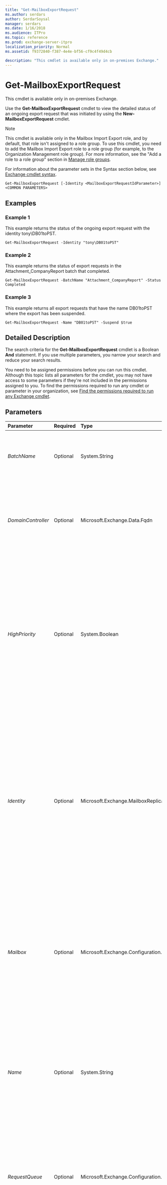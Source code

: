 ```yaml
---
title: "Get-MailboxExportRequest"
ms.author: serdars
author: SerdarSoysal
manager: serdars
ms.date: 1/16/2018
ms.audience: ITPro
ms.topic: reference
ms.prod: exchange-server-itpro
localization_priority: Normal
ms.assetid: f9372840-f387-4e4e-bf56-cf9c4f49d4cb

description: "This cmdlet is available only in on-premises Exchange."
---
```


# Get-MailboxExportRequest

This cmdlet is available only in on-premises Exchange. 
  
Use the **Get-MailboxExportRequest** cmdlet to view the detailed status of an ongoing export request that was initiated by using the **New-MailboxExportRequest** cmdlet.
  
> [!NOTE]
> This cmdlet is available only in the Mailbox Import Export role, and by default, that role isn't assigned to a role group. To use this cmdlet, you need to add the Mailbox Import Export role to a role group (for example, to the Organization Management role group). For more information, see the "Add a role to a role group" section in [Manage role groups](https://technet.microsoft.com/library/jj657480.aspx). 
  
For information about the parameter sets in the Syntax section below, see [Exchange cmdlet syntax](https://technet.microsoft.com/library/bb123552.aspx). 
  
```
Get-MailboxExportRequest [-Identity <MailboxExportRequestIdParameter>] <COMMON PARAMETERS>

```

## Examples
<a name="Examples"> </a>

### Example 1

This example returns the status of the ongoing export request with the identity tony\DB01toPST.
  
```
Get-MailboxExportRequest -Identity "tony\DB01toPST"
```

### Example 2

This example returns the status of export requests in the Attachment_CompanyReport batch that completed.
  
```
Get-MailboxExportRequest -BatchName "Attachment_CompanyReport" -Status Completed
```

### Example 3

This example returns all export requests that have the name DB01toPST where the export has been suspended.
  
```
Get-MailboxExportRequest -Name "DB01toPST" -Suspend $true
```

## Detailed Description
<a name="DetailedDescription"> </a>

The search criteria for the **Get-MailboxExportRequest** cmdlet is a Boolean **And** statement. If you use multiple parameters, you narrow your search and reduce your search results.
  
You need to be assigned permissions before you can run this cmdlet. Although this topic lists all parameters for the cmdlet, you may not have access to some parameters if they're not included in the permissions assigned to you. To find the permissions required to run any cmdlet or parameter in your organization, see [Find the permissions required to run any Exchange cmdlet](https://technet.microsoft.com/library/mt432940.aspx).
  
## Parameters
<a name="DetailedDescription"> </a>

|**Parameter**|**Required**|**Type**|**Description**|
|:-----|:-----|:-----|:-----|
| _BatchName_ <br/> |Optional  <br/> |System.String  <br/> |The _BatchName_ parameter specifies the name given to a batch export request. <br/> You can't use this parameter in conjunction with the _Identity_ parameter. <br/> |
| _DomainController_ <br/> |Optional  <br/> |Microsoft.Exchange.Data.Fqdn  <br/> |The _DomainController_ parameter specifies the domain controller that's used by this cmdlet to read data from or write data to Active Directory. You identify the domain controller by its fully qualified domain name (FQDN). For example, `dc01.contoso.com`.  <br/> |
| _HighPriority_ <br/> |Optional  <br/> |System.Boolean  <br/> | The _HighPriority_ parameter filters the results based on the **Priority** value that was assigned when the request was created. Valid input for this parameter is `$true` or `$false`. Here's how these values filter the results:  <br/>  `$true` Returns requests that were created with the **Priority** value `High`,  `Higher`,  `Highest` or `Emergency`.  <br/>  `$false` Returns requests that were created with the **Priority** value `Normal`,  `Low`,  `Lower` or `Lowest`.  <br/>  You can't use this parameter with the _Identity_ parameter. <br/> |
| _Identity_ <br/> |Optional  <br/> |Microsoft.Exchange.MailboxReplicationService.MailboxExportRequestIdParameter  <br/> | The _Identity_ parameter specifies the identity of the export request. By default, export requests are named < _alias_>\MailboxExport _X_ (where _X_ = 0-9). If you specified a name for the export request when the request was created using the **New-MailboxExportRequest** cmdlet, use the following syntax: < _alias_>\< _name_>. Exchange automatically precedes the request with the mailbox's alias.  <br/>  This parameter can't be with the following parameters: <br/> _BatchName_ <br/> _Mailbox_ <br/> _Name_ <br/> _Status_ <br/> _Suspend_ <br/> _HighPriority_ <br/> |
| _Mailbox_ <br/> |Optional  <br/> |Microsoft.Exchange.Configuration.Tasks.MailboxLocationIdParameter  <br/> | The _Mailbox_ parameter specifies the identity of the mailbox or mail user from which contents are being exported. You can use the following values: <br/>  GUID <br/>  Distinguished name (DN) <br/> _Domain\Account_ <br/>  User principal name (UPN) <br/>  Legacy Exchange DN <br/>  SMTP address <br/>  Alias <br/>  You can't use this parameter with the _Identity_ parameter. <br/> |
| _Name_ <br/> |Optional  <br/> |System.String  <br/> |The _Name_ parameter specifies that export requests that have the specified name are returned. <br/> Use this parameter to search on the name that you provided when you created the export request.  <br/> If you didn't specify a name when the request was created, the default name is MailboxExport _X_ (where _X_ = 0-9). <br/> You can't use this parameter with the _Identity_ parameter. <br/> |
| _RequestQueue_ <br/> |Optional  <br/> |Microsoft.Exchange.Configuration.Tasks.DatabaseIdParameter  <br/> | The _RequestQueue_ parameter identifies the request based on the mailbox database where the request is being run. You can use any value that uniquely identifies the database. For example: <br/>  Database GUID <br/>  Database name <br/>  You can't use this parameter with the _Identity_ parameter. <br/> |
| _ResultSize_ <br/> |Optional  <br/> |Microsoft.Exchange.Data.Unlimited  <br/> |The _ResultSize_ parameter specifies the maximum number of results to return. If you want to return all requests that match the query, use `unlimited` for the value of this parameter. The default value is `1000`.  <br/> |
| _Status_ <br/> |Optional  <br/> |Microsoft.Exchange.Data.Directory.Recipient.RequestStatus  <br/> | The _Status_ parameter filters the results based on status. You can use the following values: <br/>  `AutoSuspended` <br/>  `Completed` <br/>  `CompletedWithWarning` <br/>  `CompletionInProgress` <br/>  `Failed` <br/>  `InProgress` <br/>  `None` <br/>  `Queued` <br/>  `Suspended` <br/>  `Synced` <br/>  You can't use this parameter with the _Identity_ parameter. <br/> > [!NOTE]>  `CompletionInProgress` and `AutoSuspended` don't apply to export requests and won't return any information.          |
| _Suspend_ <br/> |Optional  <br/> |System.Boolean  <br/> |The _Suspend_ parameter specifies whether to return requests that have been suspended. Valid input for this parameter is `$true` or `$false`.  <br/> You can't use this parameter with the _Identity_ parameter. <br/> |
   
## Input Types
<a name="InputTypes"> </a>

To see the input types that this cmdlet accepts, see [Cmdlet Input and Output Types](http://go.microsoft.com/fwlink/p/?linkId=616387). If the Input Type field for a cmdlet is blank, the cmdlet doesn't accept input data. 
  
## Return Types
<a name="ReturnTypes"> </a>

To see the return types, which are also known as output types, that this cmdlet accepts, see [Cmdlet Input and Output Types](http://go.microsoft.com/fwlink/p/?linkId=616387). If the Output Type field is blank, the cmdlet doesn't return data. 
  


